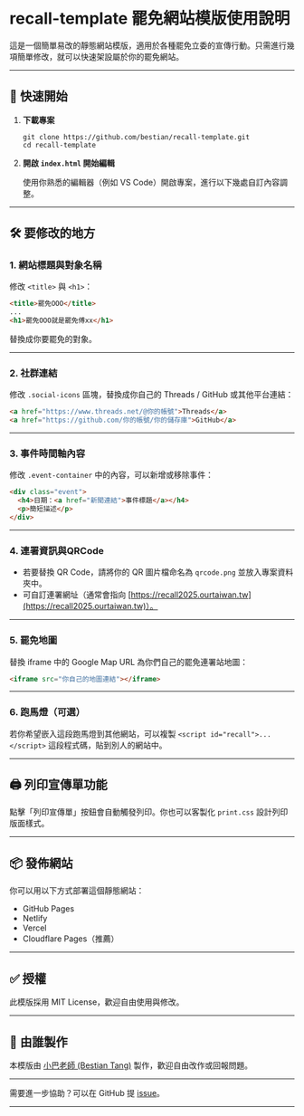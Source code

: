
# recall-template 罷免網站模版使用說明

這是一個簡單易改的靜態網站模版，適用於各種罷免立委的宣傳行動。只需進行幾項簡單修改，就可以快速架設屬於你的罷免網站。

---

## 🚀 快速開始

1. **下載專案**

   ```
   git clone https://github.com/bestian/recall-template.git
   cd recall-template
   ```

2. **開啟 `index.html` 開始編輯**

   使用你熟悉的編輯器（例如 VS Code）開啟專案，進行以下幾處自訂內容調整。

---

## 🛠 要修改的地方

### 1. **網站標題與對象名稱**
   修改 `<title>` 與 `<h1>`：

   ```html
   <title>罷免OOO</title>
   ...
   <h1>罷免OOO就是罷免傅xx</h1>
   ```

   替換成你要罷免的對象。

---

### 2. **社群連結**

   修改 `.social-icons` 區塊，替換成你自己的 Threads / GitHub 或其他平台連結：

   ```html
   <a href="https://www.threads.net/@你的帳號">Threads</a>
   <a href="https://github.com/你的帳號/你的儲存庫">GitHub</a>
   ```

---

### 3. **事件時間軸內容**

   修改 `.event-container` 中的內容，可以新增或移除事件：

   ```html
   <div class="event">
     <h4>日期：<a href="新聞連結">事件標題</a></h4>
     <p>簡短描述</p>
   </div>
   ```

---

### 4. **連署資訊與QRCode**

   - 若要替換 QR Code，請將你的 QR 圖片檔命名為 `qrcode.png` 並放入專案資料夾中。
   - 可自訂連署網址（通常會指向 [https://recall2025.ourtaiwan.tw](https://recall2025.ourtaiwan.tw)）。

---

### 5. **罷免地圖**

   替換 iframe 中的 Google Map URL 為你們自己的罷免連署站地圖：

   ```html
   <iframe src="你自己的地圖連結"></iframe>
   ```

---

### 6. **跑馬燈（可選）**

   若你希望嵌入這段跑馬燈到其他網站，可以複製 `<script id="recall">...</script>` 這段程式碼，貼到別人的網站中。

---

## 🖨 列印宣傳單功能

點擊「列印宣傳單」按鈕會自動觸發列印。你也可以客製化 `print.css` 設計列印版面樣式。

---

## 📦 發佈網站

你可以用以下方式部署這個靜態網站：

- GitHub Pages
- Netlify
- Vercel
- Cloudflare Pages（推薦）

---

## ✅ 授權

此模版採用 MIT License，歡迎自由使用與修改。

---

## 🙌 由誰製作

本模版由 [小巴老師 (Bestian Tang)](https://github.com/bestian) 製作，歡迎自由改作或回報問題。

---

需要進一步協助？可以在 GitHub 提 [issue](https://github.com/bestian/recall-template/issues)。

---